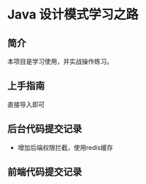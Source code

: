 # Java 设计模式学习之路

## 简介

本项目是学习使用，并实战操作练习。

## 上手指南

直接导入即可

## 后台代码提交记录

-  增加后端权限拦截，使用redis缓存



## 前端代码提交记录